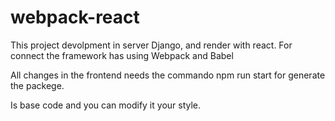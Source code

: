 # webpack-react
This project devolpment in server Django, and render with react.
For connect the framework has using Webpack and Babel

All changes in the frontend needs the commando npm run start for generate the packege.

Is base code and you can modify it your style.
